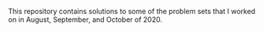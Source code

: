 This repository contains solutions to some of the problem sets that I worked on in August, September, and October of 2020.